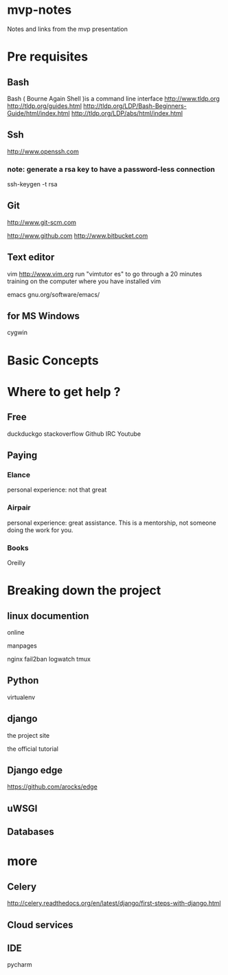 # mvp-notes
Notes and links from the mvp presentation

# Pre requisites

## Bash
Bash ( Bourne Again Shell )is a command line interface 
http://www.tldp.org
http://tldp.org/guides.html
http://tldp.org/LDP/Bash-Beginners-Guide/html/index.html
http://tldp.org/LDP/abs/html/index.html

## Ssh

http://www.openssh.com
### note: generate a rsa key to have a password-less connection
ssh-keygen -t rsa  <return> <return> <return>

## Git

http://www.git-scm.com

http://www.github.com
http://www.bitbucket.com

## Text editor

vim
http://www.vim.org
run "vimtutor es"  to go through a 20 minutes training on the computer where you have installed vim

emacs
gnu.org/software/emacs/


## for MS Windows
cygwin

# Basic Concepts


# Where to get help ?
## Free
duckduckgo
stackoverflow
Github
IRC
Youtube
## Paying

### Elance
   personal experience: not that great
### Airpair
   personal experience: great assistance. This is a mentorship, not someone doing the work for you.

### Books
Oreilly

# Breaking down the project

## linux documention
online

manpages

nginx
fail2ban
logwatch
tmux


## Python

virtualenv

## django
the project site

the official tutorial

## Django edge

https://github.com/arocks/edge

## uWSGI

## Databases


# more
## Celery
http://celery.readthedocs.org/en/latest/django/first-steps-with-django.html

## Cloud services

## IDE

pycharm

